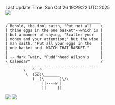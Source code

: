 Last Update Time: 
Sun Oct 26 19:29:22 UTC 2025
<br>![](https://img.shields.io/badge/%E5%A4%A7%E5%AE%B6-%E5%AE%89%E5%AE%89-green)<br>
```
 _________________________________________
/ Behold, the fool saith, "Put not all    \
| thine eggs in the one basket"--which is |
| but a manner of saying, "Scatter your   |
| money and your attention;" but the wise |
| man saith, "Put all your eggs in the    |
| one basket and--WATCH THAT BASKET."     |
|                                         |
| -- Mark Twain, "Pudd'nhead Wilson's     |
\ Calendar"                               /
 -----------------------------------------
        \   ^__^
         \  (oo)\_______
            (__)\       )\/\
                ||----w |
                ||     ||
```
![](https://github-readme-stats.vercel.app/api?username=chenlitw)
![](https://github-readme-stats.vercel.app/api/top-langs/?username=chenlitw)
